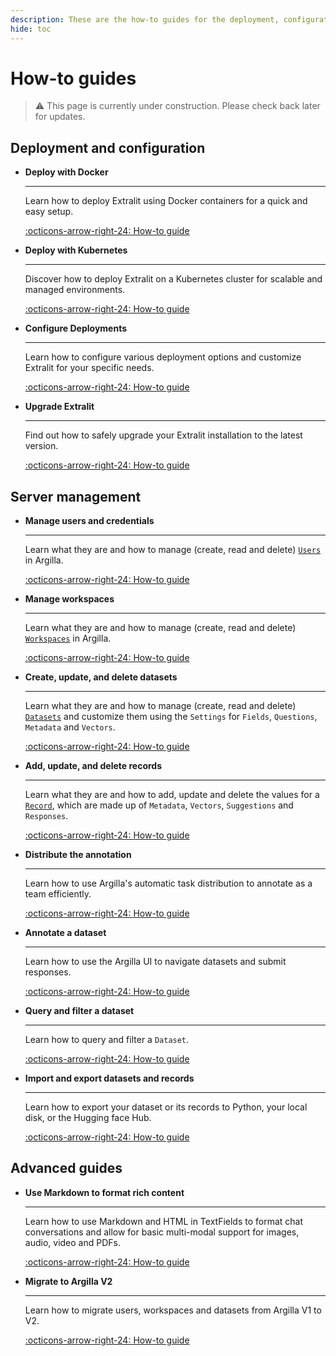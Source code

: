 ```yaml
---
description: These are the how-to guides for the deployment, configuration, and management of the Extralit server. They provide step-by-step instructions for common scenarios, including detailed explanations and code samples.
hide: toc
---
```


# How-to guides

>:warning: This page is currently under construction. Please check back later for updates.


## Deployment and configuration
<div class="grid cards" markdown>

-   __Deploy with Docker__

    ---

    Learn how to deploy Extralit using Docker containers for a quick and easy setup.

    [:octicons-arrow-right-24: How-to guide](docker_deployment.md)

-   __Deploy with Kubernetes__

    ---

    Discover how to deploy Extralit on a Kubernetes cluster for scalable and managed environments.

    [:octicons-arrow-right-24: How-to guide](k8s_deployment.md)

-   __Configure Deployments__

    ---

    Learn how to configure various deployment options and customize Extralit for your specific needs.

    [:octicons-arrow-right-24: How-to guide](deployment_configuration.md)

-   __Upgrade Extralit__

    ---

    Find out how to safely upgrade your Extralit installation to the latest version.

    [:octicons-arrow-right-24: How-to guide](upgrading.md)

</div>


## Server management

<div class="grid cards" markdown>

-   __Manage users and credentials__

    ---

    Learn what they are and how to manage (create, read and delete) [`Users`](user.md) in Argilla.

    [:octicons-arrow-right-24: How-to guide](user.md)

-   __Manage workspaces__

    ---

    Learn what they are and how to manage (create, read and delete) [`Workspaces`](workspace.md) in Argilla.

    [:octicons-arrow-right-24: How-to guide](workspace.md)

-   __Create, update, and delete datasets__

    ---

    Learn what they are and how to manage (create, read and delete) [`Datasets`](dataset.md) and customize them using the `Settings` for `Fields`, `Questions`,  `Metadata` and `Vectors`.

    [:octicons-arrow-right-24: How-to guide](dataset.md)

-   __Add, update, and delete records__

    ---

    Learn what they are and how to add, update and delete the values for a [`Record`](record.md), which are made up of `Metadata`, `Vectors`, `Suggestions` and `Responses`.

    [:octicons-arrow-right-24: How-to guide](record.md)

-   __Distribute the annotation__

    ---

    Learn how to use Argilla's automatic task distribution to annotate as a team efficiently.

    [:octicons-arrow-right-24: How-to guide](distribution.md)

-   __Annotate a dataset__

    ---

    Learn how to use the Argilla UI to navigate datasets and submit responses.

    [:octicons-arrow-right-24: How-to guide](annotate.md)

-   __Query and filter a dataset__

    ---

    Learn how to query and filter a `Dataset`.

    [:octicons-arrow-right-24: How-to guide](query.md)

-   __Import and export datasets and records__

    ---

    Learn how to export your dataset or its records to Python, your local disk, or the Hugging face Hub.

    [:octicons-arrow-right-24: How-to guide](import_export.md)


</div>

## Advanced guides

<div class="grid cards" markdown>

-   __Use Markdown to format rich content__

    ---

    Learn how to use Markdown and HTML in TextFields to format chat conversations and allow for basic multi-modal support for images, audio, video and PDFs.

    [:octicons-arrow-right-24: How-to guide](use_markdown_to_format_rich_content.md)

-   __Migrate to Argilla V2__

    ---

    Learn how to migrate users, workspaces and datasets from Argilla V1 to V2.

    [:octicons-arrow-right-24: How-to guide](migrate_from_legacy_datasets.md)

</div>
